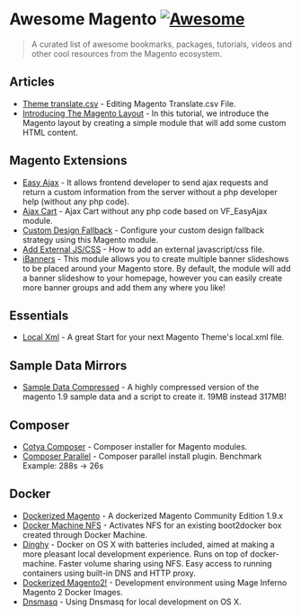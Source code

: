 # Awesome Magento [![Awesome](https://cdn.rawgit.com/sindresorhus/awesome/d7305f38d29fed78fa85652e3a63e154dd8e8829/media/badge.svg)](https://github.com/sindresorhus/awesome)

> A curated list of awesome bookmarks, packages, tutorials, videos and other cool resources from the Magento ecosystem.

## Articles
* [Theme translate.csv](http://blog.belvg.com/editing-magento-translate-csv-file.html) - Editing Magento Translate.csv File.
* [Introducing The Magento Layout](https://www.smashingmagazine.com/2012/11/introducing-magento-layout/) - In this tutorial, we introduce the Magento layout by creating a simple module that will add some custom HTML content.

## Magento Extensions
* [Easy Ajax](https://github.com/hws47a/VF_EasyAjax) - It allows frontend developer to send ajax requests and return a custom information from the server without a php developer help (without any php code).
* [Ajax Cart](https://github.com/hws47a/VF_AjaxCart) - Ajax Cart without any php code based on VF_EasyAjax module.
* [Custom Design Fallback](https://github.com/fbrnc/Aoe_DesignFallback) - Configure your custom design fallback strategy using this Magento module.
* [Add External JS/CSS](http://inchoo.net/magento/how-to-add-an-external-javascriptcss-file-to-magento/) - How to add an external javascript/css file.
* [iBanners](http://fishpig.co.uk/magento/extensions/ibanners/) - This module allows you to create multiple banner slideshows to be placed around your Magento store. By default, the module will add a banner slideshow to your homepage, however you can easily create more banner groups and add them any where you like!

## Essentials
* [Local Xml](https://github.com/Aproducktion/Magento-local.xml-Template) - A great Start for your next Magento Theme's local.xml file.

## Sample Data Mirrors
* [Sample Data Compressed](https://github.com/Vinai/compressed-magento-sample-data) - A highly compressed version of the magento 1.9 sample data and a script to create it. 19MB instead 317MB!

## Composer
* [Cotya Composer](https://github.com/Cotya/magento-composer-installer) - Composer installer for Magento modules.
* [Composer Parallel](https://github.com/hirak/prestissimo) - Composer parallel install plugin. Benchmark Example: 288s -> 26s

## Docker
* [Dockerized Magento](https://github.com/andreaskoch/dockerized-magento) - A dockerized Magento Community Edition 1.9.x
* [Docker Machine NFS](https://github.com/adlogix/docker-machine-nfs) - Activates NFS for an existing boot2docker box created through Docker Machine.
* [Dinghy](https://github.com/codekitchen/dinghy) - Docker on OS X with batteries included, aimed at making a more pleasant local development experience. Runs on top of docker-machine. Faster volume sharing using NFS. Easy access to running containers using built-in DNS and HTTP proxy.
* [Dockerized Magento2!](https://github.com/mageinferno/magento2-docker-compose) - Development environment using Mage Inferno Magento 2 Docker Images.
* [Dnsmasq](https://passingcuriosity.com/2013/dnsmasq-dev-osx/) - Using Dnsmasq for local development on OS X.
